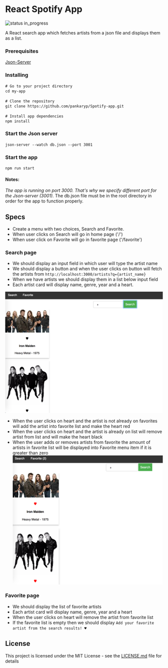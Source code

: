 # React Spotify App

![status in_progress](https://img.shields.io/badge/status-in_progress-brightgreen.svg)

A React search app which fetches artists from a json file and displays them as a list. 

### Prerequisites
[Json-Server](https://github.com/typicode/json-server)

### Installing
```
# Go to your project directory
cd my-app

# Clone the repository
git clone https://github.com/pankaryp/Spotify-app.git

# Install app dependencies
npm install
```
### Start the Json server
```
json-server --watch db.json --port 3001
```

### Start the app
```
npm run start
```

#### Notes:
*The app is running on port 3000. That's why we specify different port for the Json-server (3001).* The db.json file must be in the root directory in order for the app to function properly.

## Specs

* Create a menu with two choices, Search and Favorite.
* When user clicks on Search will go in home page ('/')
* When user click on Favorite will go in favorite page ('/favorite')

### Search page
* We should display an input field in which user will type the artist name
* We should display a button and when the user clicks on button will fetch the artists from `http://localhost:3000/artists?q={artist_name}`
* When we have artists we should display them in a list below input field
* Each artist card will display name, genre, year and a heart.

![Musicadd without favorite](samples/musicadd_without_favorite.png?raw=true)

* When the user clicks on heart and the artist is not already on favorites will add the artist into favorite list and make the heart red
* When the user clicks on heart and the artist is already on list will remove artist from list and will make the heart black
* When the user adds or removes artists from favorite the amount of artists in favorite list will be displayed into Favorite menu item if it is greater than zero
![Musicdd with favorite](samples/musicadd_favorites.png?raw=true)

### Favorite page
* We should display the list of favorite artists
* Each artist card will display name, genre, year and a heart
* When the user clicks on heart will remove the artist from favorite list
* If the favorite list is empty then we should display `Add your favorite artist from the search results! ♥`

## License

This project is licensed under the MIT License - see the [LICENSE.md](LICENSE.md) file for details

